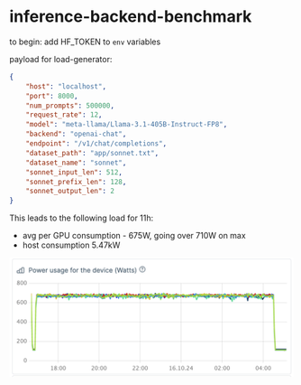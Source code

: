 # inference-backend-benchmark

to begin: add HF_TOKEN to `env` variables

payload for load-generator:

```json
{
    "host": "localhost",
    "port": 8000,
    "num_prompts": 500000,
    "request_rate": 12,
    "model": "meta-llama/Llama-3.1-405B-Instruct-FP8",
    "backend": "openai-chat",
    "endpoint": "/v1/chat/completions",
    "dataset_path": "app/sonnet.txt",
    "dataset_name": "sonnet",
    "sonnet_input_len": 512,
    "sonnet_prefix_len": 128,
    "sonnet_output_len": 2
}
```

This leads to the following load for 11h:
- avg per GPU consumption - 675W, going over 710W on max
- host consumption 5.47kW

![alt text](assets/single-node.png)